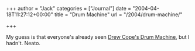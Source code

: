 +++
author = "Jack"
categories = ["Journal"]
date = "2004-04-18T11:27:12+00:00"
title = "Drum Machine"
url = "/2004/drum-machine/"

+++

My guess is that everyone's already seen [Drew Cope's Drum Machine][1], but I hadn't. Neato.

 [1]: http://www.rockstargames.com/upload/swf/winners/multimedia/drewcope.html